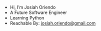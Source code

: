 - Hi, I’m Josiah Oriendo
- A Future Software Engineer
- Learning Python
- Reachable By: josiah.oriendo@gmail.com

<!---
josiahoriendo/josiahoriendo is a ✨ special ✨ repository because its `README.md` (this file) appears on your GitHub profile.
You can click the Preview link to take a look at your changes.
--->
